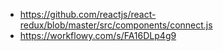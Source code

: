- https://github.com/reactjs/react-redux/blob/master/src/components/connect.js
- https://workflowy.com/s/FA16DLp4g9
